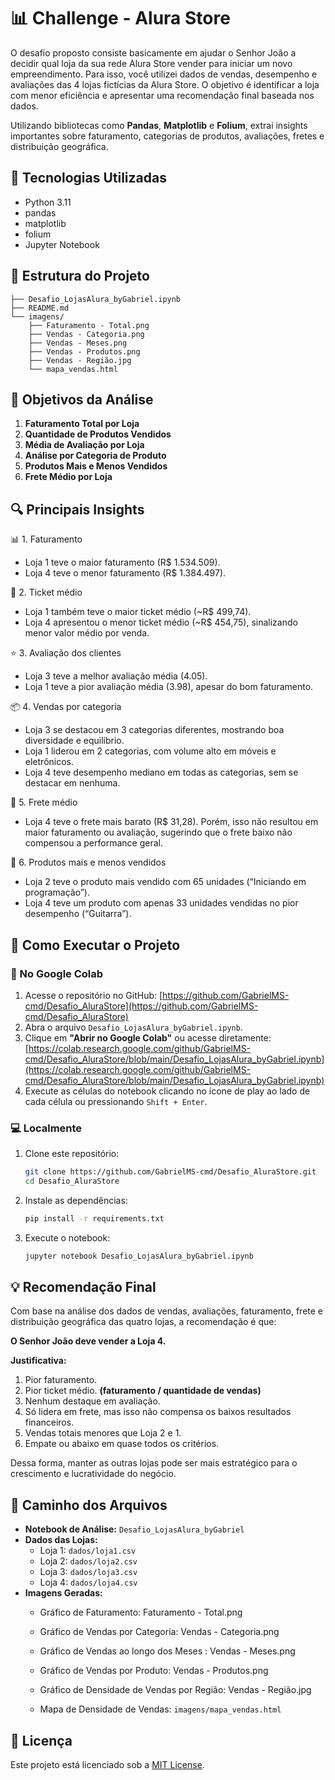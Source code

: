 
# 📊 Challenge - Alura Store

O desafio proposto consiste basicamente em ajudar o Senhor João a decidir qual loja da sua rede Alura Store vender para iniciar um novo empreendimento. Para isso, você utilizei dados de vendas, desempenho e avaliações das 4 lojas fictícias da Alura Store. O objetivo é identificar a loja com menor eficiência e apresentar uma recomendação final baseada nos dados.

Utilizando bibliotecas como **Pandas**, **Matplotlib** e **Folium**, extrai insights importantes sobre faturamento, categorias de produtos, avaliações, fretes e distribuição geográfica.

## 🧰 Tecnologias Utilizadas

- Python 3.11
- pandas
- matplotlib
- folium
- Jupyter Notebook

## 📁 Estrutura do Projeto

```
├── Desafio_LojasAlura_byGabriel.ipynb
├── README.md
└── imagens/
    ├── Faturamento - Total.png
    ├── Vendas - Categoria.png
    ├── Vendas - Meses.png
    ├── Vendas - Produtos.png
    ├── Vendas - Região.jpg
    └── mapa_vendas.html
```

## 📌 Objetivos da Análise

1. **Faturamento Total por Loja**
2. **Quantidade de Produtos Vendidos**
3. **Média de Avaliação por Loja**
4. **Análise por Categoria de Produto**
5. **Produtos Mais e Menos Vendidos**
6. **Frete Médio por Loja**

## 🔍 Principais Insights

📊 1. Faturamento
- Loja 1 teve o maior faturamento (R$ 1.534.509).
- Loja 4 teve o menor faturamento (R$ 1.384.497).

💸 2. Ticket médio
- Loja 1 também teve o maior ticket médio (~R$ 499,74).
- Loja 4 apresentou o menor ticket médio (~R$ 454,75), sinalizando menor valor médio por venda.

⭐ 3. Avaliação dos clientes
- Loja 3 teve a melhor avaliação média (4.05).
- Loja 1 teve a pior avaliação média (3.98), apesar do bom faturamento.

📦 4. Vendas por categoria
- Loja 3 se destacou em 3 categorias diferentes, mostrando boa diversidade e equilíbrio.
- Loja 1 liderou em 2 categorias, com volume alto em móveis e eletrônicos.
- Loja 4 teve desempenho mediano em todas as categorias, sem se destacar em nenhuma.

🚚 5. Frete médio
- Loja 4 teve o frete mais barato (R$ 31,28).
Porém, isso não resultou em maior faturamento ou avaliação, sugerindo que o frete baixo não compensou a performance geral.

🛒 6. Produtos mais e menos vendidos
- Loja 2 teve o produto mais vendido com 65 unidades (“Iniciando em programação”).
- Loja 4 teve um produto com apenas 33 unidades vendidas no pior desempenho (“Guitarra”).


## 🤔 Como Executar o Projeto

### 🧪 No Google Colab

1. Acesse o repositório no GitHub: [https://github.com/GabrielMS-cmd/Desafio_AluraStore](https://github.com/GabrielMS-cmd/Desafio_AluraStore)
2. Abra o arquivo `Desafio_LojasAlura_byGabriel.ipynb`.
3. Clique em **"Abrir no Google Colab"** ou acesse diretamente: [https://colab.research.google.com/github/GabrielMS-cmd/Desafio_AluraStore/blob/main/Desafio_LojasAlura_byGabriel.ipynb](https://colab.research.google.com/github/GabrielMS-cmd/Desafio_AluraStore/blob/main/Desafio_LojasAlura_byGabriel.ipynb)
4. Execute as células do notebook clicando no ícone de play ao lado de cada célula ou pressionando `Shift + Enter`.

### 💻 Localmente

1. Clone este repositório:
   ```bash
   git clone https://github.com/GabrielMS-cmd/Desafio_AluraStore.git
   cd Desafio_AluraStore
   ```
2. Instale as dependências:
   ```bash
   pip install -r requirements.txt
   ```
3. Execute o notebook:
   ```bash
   jupyter notebook Desafio_LojasAlura_byGabriel.ipynb
   ```

## 💡 Recomendação Final

Com base na análise dos dados de vendas, avaliações, faturamento, frete e distribuição geográfica das quatro lojas, a recomendação é que:

**O Senhor João deve vender a Loja 4.**

**Justificativa:**

1. Pior faturamento.
2. Pior ticket médio. **(faturamento / quantidade de vendas)**
3. Nenhum destaque em avaliação.
4. Só lidera em frete, mas isso não compensa os baixos resultados financeiros.
5. Vendas totais menores que Loja 2 e 1.
6. Empate ou abaixo em quase todos os critérios.



Dessa forma, manter as outras lojas pode ser mais estratégico para o crescimento e lucratividade do negócio.

## 📌 Caminho dos Arquivos

- **Notebook de Análise:** `Desafio_LojasAlura_byGabriel`
- **Dados das Lojas:**
  - Loja 1: `dados/loja1.csv`
  - Loja 2: `dados/loja2.csv`
  - Loja 3: `dados/loja3.csv`
  - Loja 4: `dados/loja4.csv`
- **Imagens Geradas:**
  - Gráfico de Faturamento: Faturamento - Total.png
  - Gráfico de Vendas por Categoria: Vendas - Categoria.png
  - Gráfico de Vendas ao longo dos Meses : Vendas - Meses.png
  - Gráfico de Vendas por Produto: Vendas - Produtos.png
  - Gráfico de Densidade de Vendas por Região: Vendas - Região.jpg

  - Mapa de Densidade de Vendas: `imagens/mapa_vendas.html`

## 📄 Licença

Este projeto está licenciado sob a [MIT License](LICENSE).
